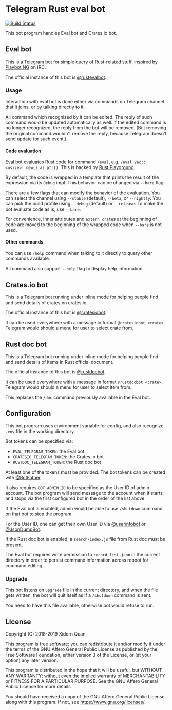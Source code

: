 # Telegram Rust eval bot

[![Build Status](https://api.travis-ci.org/upsuper/telegram-rustevalbot.svg?branch=master)](https://travis-ci.org/upsuper/telegram-rustevalbot)

This bot program handles Eval bot and Crates.io bot.

## Eval bot

This is a Telegram bot for simple query of Rust-related stuff,
inspired by [Playbot NG](https://github.com/panicbit/playbot_ng) on IRC.

The official instance of this bot is [@rustevalbot](https://t.me/rustevalbot).

### Usage

Interaction with eval bot is done either
via commands on Telegram channel that it joins,
or by talking directly to it.

All command which recognized by it can be edited.
The reply of such command would be updated automatically as well.
If the edited command is no longer recognized,
the reply from the bot will be removed.
(But removing the original command wouldn't remove the reply,
because Telegram doesn't send update for such event.)

#### Code evaluation

Eval bot evaluates Rust code for command `/eval`,
e.g.  `/eval Vec::<usize>::new().as_ptr()`.
This is backed by [Rust Playground](https://play.rust-lang.org/).

By default, the code is wrapped in a template that prints
the result of the expression via its `Debug` impl.
This behavior can be changed via `--bare` flag.

There are a few flags that can modify the behavior of the evaluation.
You can select the channel using
`--stable` (default), `--beta`, or `--nightly`.
You can pick the build profile using `--debug` (default) or `--release`.
To make the bot evaluate code as is, use `--bare`.

For convenience, inner attributes and `extern crate`s
at the beginning of code are moved to the beginning of the wrapped code
when `--bare` is not used.

#### Other commands

You can use `/help` command when talking to it directly to query other
commands available.

All command also support `--help` flag to display help information.

## Crates.io bot

This is a Telegram bot running under inline mode
for helping people find and send details of crates on crates.io.

The official instance of this bot is [@cratesiobot](https://t.me/cratesiobot).

It can be used everywhere with a message in format `@cratesiobot <crate>`.
Telegram would should a menu for user to select crate from.

## Rust doc bot

This is a Telegram bot running under inline mode
for helping people find and send details of items in Rust official document.

The official instance of this bot is [@rustdocbot](https://t.me/rustdocbot).

It can be used everywhere with a message in format `@rustdocbot <crate>`.
Telegram would should a menu for user to select item from.

This replaces the `/doc` command previously available in the Eval bot.

## Configuration

This bot program uses environment variable for config,
and also recognize `.env` file in the working directory.

Bot tokens can be specified via:
* `EVAL_TELEGRAM_TOKEN`: the Eval bot
* `CRATESIO_TELEGRAM_TOKEN`: the Crates.io bot
* `RUSTDOC_TELEGRAM_TOKEN`: the Rust doc bot

At least one of the tokens must be provided.
The bot tokens can be created with [@BotFather](https://t.me/BotFather).

It also requires `BOT_ADMIN_ID` to be specified as the User ID of admin account.
The bot program will send message to the account when it starts and stops
via the first configured bot in the order of the list above.

If the Eval bot is enabled,
admin would be able to use `/shutdown` command on that bot to stop the program.

For the User ID, one can get their own User ID
via [@userinfobot](https://t.me/userinfobot)
or [@JsonDumpBot](https://t.me/JsonDumpBot).

If the Rust doc bot is enabled,
a `search-index.js` file from Rust doc must be present.

The Eval bot requires write permission to `record_list.json`
in the current directory in order to persist command information
across reboot for command editing.

### Upgrade

This bot listens on `upgrade` file in the current directory,
and when the file gets written,
the bot will quit itself as if a `/shutdown` command is sent.

You need to have this file available,
otherwise bot would refuse to run.

## License

Copyright (C) 2018-2019 Xidorn Quan

This program is free software: you can redistribute it and/or modify
it under the terms of the GNU Affero General Public License as published by
the Free Software Foundation, either version 3 of the License, or
(at your option) any later version.

This program is distributed in the hope that it will be useful,
but WITHOUT ANY WARRANTY; without even the implied warranty of
MERCHANTABILITY or FITNESS FOR A PARTICULAR PURPOSE.  See the
GNU Affero General Public License for more details.

You should have received a copy of the GNU Affero General Public License
along with this program.  If not, see <https://www.gnu.org/licenses/>.
